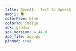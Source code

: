 ```yaml
---
title: OpenAI - Text to Speech
emoji: 🗣️
colorFrom: blue
colorTo: indigo
sdk: gradio
sdk_version: 4.44.0
app_file: app.py
pinned: true
---
```

